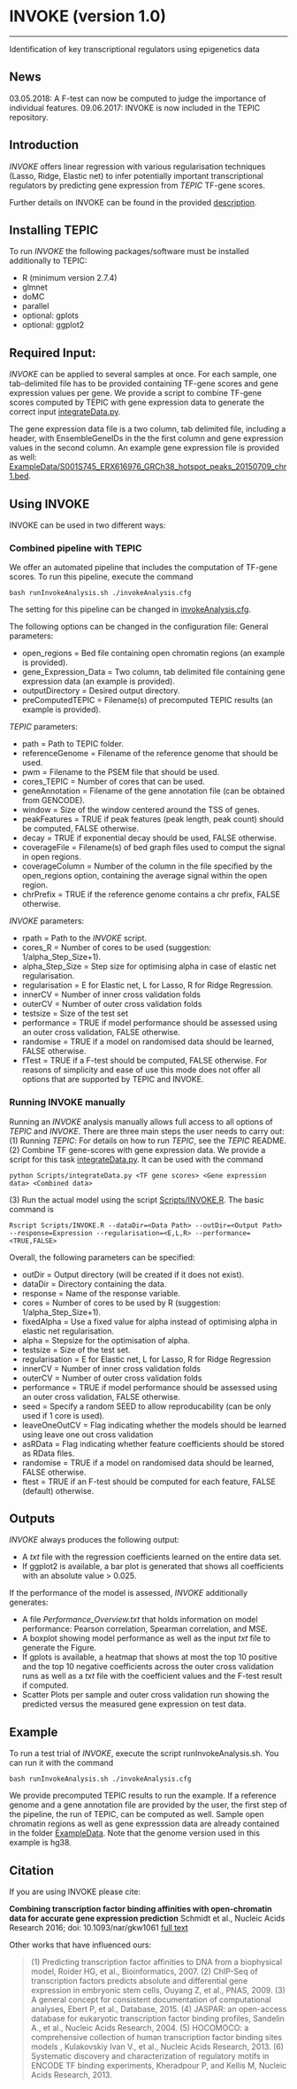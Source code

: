# INVOKE (version 1.0)
-------
Identification of key transcriptional regulators using epigenetics data

## News
03.05.2018: A F-test can now be computed to judge the importance of individual features.
09.06.2017: INVOKE is now included in the TEPIC repository.

## Introduction
*INVOKE* offers linear regression with various regularisation techniques (Lasso, Ridge, Elastic net) to infer
potentially important transcriptional regulators by predicting gene expression from *TEPIC* TF-gene scores. 

Further details on INVOKE can be found in the provided [description](/docs/Description.pdf).

## Installing TEPIC
To run *INVOKE* the following packages/software must be installed additionally to TEPIC:
* R (minimum version 2.7.4)
* glmnet
* doMC
* parallel
* optional: gplots
* optional: ggplot2

## Required Input:
*INVOKE* can be applied to several samples at once. For each sample, one tab-delimited file has to be provided
containing TF-gene scores and gene expression values per gene. We provide a script to combine TF-gene scores computed
by TEPIC with gene expression data to generate the correct input [integrateData.py](Scripts/integrateData.py).

The gene expression data file is a two column, tab delimited file, including a header, with EnsembleGeneIDs in the the first column and
gene expression values in the second column. An example gene expression file is provided as well: 
[ExampleData/S001S745_ERX616976_GRCh38_hotspot_peaks_20150709_chr1.bed](S001S745_ERX616976_GRCh38_hotspot_peaks_20150709_chr1.bed).

## Using INVOKE
INVOKE can be used in two different ways:

### Combined pipeline with TEPIC
We offer an automated pipeline that includes the computation of TF-gene scores. To run this pipeline, execute the command

    bash runInvokeAnalysis.sh ./invokeAnalysis.cfg

The setting for this pipeline can be changed in [invokeAnalysis.cfg](invokeAnalysis.cfg).

The following options can be changed in the configuration file:
General parameters:
* open_regions = Bed file containing open chromatin regions (an example is provided).
* gene_Expression_Data = Two column, tab delimited file containing gene expression data (an example is provided).
* outputDirectory = Desired output directory.
* preComputedTEPIC = Filename(s) of precomputed TEPIC results (an example is provided).

*TEPIC* parameters:
* path = Path to TEPIC folder.
* referenceGenome = Filename of the reference genome that should be used.
* pwm = Filename to the PSEM file that should be used.
* cores_TEPIC = Number of cores that can be used.
* geneAnnotation = Filename of the gene annotation file (can be obtained from GENCODE).
* window = Size of the window centered around the TSS of genes.
* peakFeatures = TRUE if peak features (peak length, peak count) should be computed, FALSE otherwise.
* decay = TRUE if exponential decay should be used, FALSE otherwise.
* coverageFile = Filename(s) of bed graph files used to comput the signal in open regions.
* coverageColumn = Number of the column in the file specified by the open_regions option, containing the average signal within the open region.
* chrPrefix = TRUE if the reference genome contains a chr prefix, FALSE otherwise. 

*INVOKE* parameters:
* rpath = Path to the *INVOKE* script.
* cores_R = Number of cores to be used (suggestion: 1/alpha_Step_Size+1).
* alpha_Step_Size = Step size for optimising alpha in case of elastic net regularisation.
* regularisation = E for Elastic net, L for Lasso, R for Ridge Regression.
* innerCV = Number of inner cross validation folds
* outerCV = Number of outer cross validation folds
* testsize = Size of the test set
* performance = TRUE if model performance should be assessed using an outer cross validation, FALSE otherwise.
* randomise = TRUE if a model on randomised data should be learned, FALSE otherwise. 
* fTest = TRUE if a F-test should be computed, FALSE otherwise.
For reasons of simplicity and ease of use this mode does not offer all options that are supported by TEPIC and INVOKE.

### Running INVOKE manually
Running an *INVOKE* analysis manually allows full access to all options of *TEPIC* and *INVOKE*. 
There are three main steps the user needs to carry out:
(1) Running *TEPIC*: For details on how to run *TEPIC*, see the *TEPIC* README.
(2) Combine TF gene-scores with gene expression data. We provide a script for this task [integrateData.py](Scripts/integrateData.py).
It can be used with the command

	python Scripts/integrateData.py <TF gene scores> <Gene expression data> <Combined data>

(3) Run the actual model using the script [Scripts/INVOKE.R](Scripts/INVOKE.R). The basic command is

	Rscript Scripts/INVOKE.R --dataDir=<Data Path> --outDir=<Output Path> --response=Expression --regularisation=<E,L,R> --performance=<TRUE,FALSE>

Overall, the following parameters can be specified:
* outDir = Output directory (will be created if it does not exist).
* dataDir = Directory containing the data.
* response = Name of the response variable.
* cores = Number of cores to be used by R (suggestion: 1/alpha_Step_Size+1).
* fixedAlpha = Use a fixed value for alpha instead of optimising alpha in elastic net regularisation.
* alpha = Stepsize for the optimisation of alpha.
* testsize = Size of the test set.
* regularisation = E for Elastic net, L for Lasso, R for Ridge Regression
* innerCV = Number of inner cross validation folds 
* outerCV = Number of outer cross validation folds
* performance = TRUE if model performance should be assessed using an outer cross validation, FALSE otherwise.
* seed = Specify a random SEED to allow reproducability (can be only used if 1 core is used).
* leaveOneOutCV = Flag indicating whether the models should be learned using leave one out cross validation
* asRData = Flag indicating whether feature coefficients should be stored as RData files. 
* randomise = TRUE if a model on randomised data should be learned, FALSE otherwise.
* ftest = TRUE if an F-test should be computed for each feature, FALSE (default) otherwise. 

## Outputs
*INVOKE* always produces the following output:
* A *txt* file with the regression coefficients learned on the entire data set.
* If ggplot2 is available, a bar plot is generated that shows all coefficients with an absolute value > 0.025.

If the performance of the model is assessed, *INVOKE* additionally generates:
* A file *Performance_Overview.txt* that holds information on model performance: Pearson correlation, Spearman correlation, and MSE.
* A boxplot showing model performance as well as the input *txt* file to generate the Figure. 
* If gplots is available, a heatmap that shows at most the top 10 positive and the top 10 negative coefficients across the outer cross validation runs as well as a *txt* file with the coefficient values and the F-test result if computed.
* Scatter Plots per sample and outer cross validation run showing the predicted versus the measured gene expression on test data.

## Example
To run a test trial of *INVOKE*, execute the script runInvokeAnalysis.sh. You can run it with the command

	bash runInvokeAnalysis.sh ./invokeAnalysis.cfg

We provide precomputed TEPIC results to run the example. If a reference genome and a gene annotation file are provided by the user,
the first step of the pipeline, the run of TEPIC, can be computed as well. Sample open chromatin regions as well as gene expresssion data
are already contained in the folder [ExampleData](ExampleData). Note that the genome version used in this example is hg38.

## Citation
If you are using INVOKE please cite:

**Combining transcription factor binding affinities with open-chromatin data for accurate gene expression prediction**
Schmidt et al., Nucleic Acids Research 2016; doi: 10.1093/nar/gkw1061 [full text](http://nar.oxfordjournals.org/content/early/2016/11/29/nar.gkw1061.full) 

Other works that have influenced ours:
> (1) Predicting transcription factor affinities to DNA from a biophysical model, Roider HG, et al., Bioinformatics, 2007.
> (2) ChIP-Seq of transcription factors predicts absolute and differential gene expression in embryonic stem cells, Ouyang Z, et al.,  PNAS, 2009.
> (3) A general concept for consistent documentation of computational analyses, Ebert P, et al.,  Database, 2015.
> (4) JASPAR: an open-access database for eukaryotic transcription factor binding profiles, Sandelin A., et al., Nucleic Acids Research, 2004.
> (5) HOCOMOCO: a comprehensive collection of human transcription factor binding sites models , Kulakovskiy Ivan V., et al., Nucleic Acids Research, 2013.
> (6) Systematic discovery and characterization of regulatory motifs in ENCODE TF binding experiments, Kheradpour P, and Kellis M, Nucleic Acids Research, 2013.
